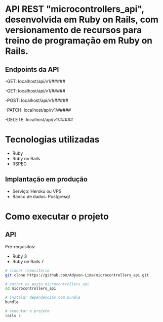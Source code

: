 # API REST "microcontrollers_api", desenvolvida em Ruby on Rails, com versionamento de recursos para treino de programação em Ruby on Rails. 

## Endpoints da API 
-GET: localhost/api/v1/#####

-GET: localhost/api/v1/#####

-POST: localhost/api/v1/#####

-PATCH: localhost/api/v1/#####

-DELETE: localhost/api/v1/#####

# Tecnologias utilizadas

- Ruby
- Ruby on Rails
- RSPEC

## Implantação em produção
- Serviço: Heroku ou VPS
- Banco de dados: Postgresql

# Como executar o projeto

## API
Pré-requisitos:
 
- Ruby 3
- Ruby on Rails 7

```bash
# clonar repositório
git clone https://github.com/Adyson-Lima/microcontrollers_api.git

# entrar na pasta microcontrollers_api
cd microcontrollers_api

# instalar dependencias com bundle
bundle

# executar o projeto
rails s
```

